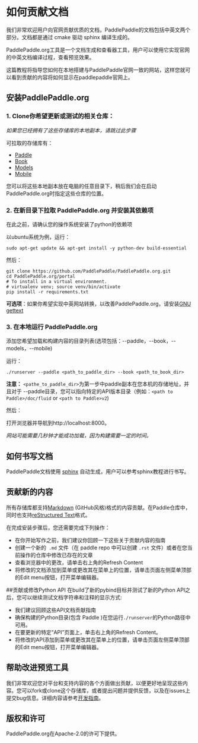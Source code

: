 # 如何贡献文档

我们非常欢迎用户向官网贡献优质的文档，PaddlePaddle的文档包括中英文两个部分。文档都是通过 cmake 驱动 sphinx 编译生成的。

PaddlePaddle.org工具是一个文档生成和查看器工具，用户可以使用它实现官网的中英文档编译过程，查看预览效果。

这篇教程将指导您如何在本地搭建与PaddlePaddle官网一致的网站，这样您就可以看到贡献的内容将如何显示在paddlepaddle官网上。

## 安装PaddlePaddle.org
### 1. Clone你希望更新或测试的相关仓库：
*如果您已经拥有了这些存储库的本地副本，请跳过此步骤*

可拉取的存储库有：

 - [Paddle](https://github.com/PaddlePaddle/Paddle)
 - [Book](https://github.com/PaddlePaddle/book)
 - [Models](https://github.com/PaddlePaddle/models)
 - [Mobile](https://github.com/PaddlePaddle/mobile)

您可以将这些本地副本放在电脑的任意目录下，稍后我们会在启动 PaddlePaddle.org时指定这些仓库的位置。

### 2. 在新目录下拉取 PaddlePaddle.org 并安装其依赖项
在此之前，请确认您的操作系统安装了python的依赖项

以ubuntu系统为例，运行：

``` 
sudo apt-get update && apt-get install -y python-dev build-essential
```

然后：
``` 
git clone https://github.com/PaddlePaddle/PaddlePaddle.org.git
cd PaddlePaddle.org/portal
# To install in a virtual environment.
# virtualenv venv; source venv/bin/activate
pip install -r requirements.txt
```
**可选项**：如果你希望实现中英网站转换，以改善PaddlePaddle.org，请安装[GNU gettext](https://www.gnu.org/software/gettext/)

### 3. 在本地运行 PaddlePaddle.org
添加您希望加载和构建内容的目录列表(选项包括：--paddle，--book，--models，--mobile)

运行：
``` 
./runserver --paddle <path_to_paddle_dir> --book <path_to_book_dir>
```

**注意：**  `<pathe_to_paddle_dir>`为第一步中paddle副本在您本机的存储地址，并且对于 --paddle目录，您可以指向特定的API版本目录（例如：`<path to Paddle>/doc/fluid` or `<path to Paddle>v2`)

然后：
	
打开浏览器并导航到http://localhost:8000。

*网站可能需要几秒钟才能成功加载，因为构建需要一定的时间。*

## 如何书写文档

PaddlePaddle文档使用 [sphinx](http://www.sphinx-doc.org/en/1.4.8/) 自动生成，用户可以参考sphinx教程进行书写。

## 贡献新的内容
所有存储库都支持[Markdown](https://guides.github.com/features/mastering-markdown/) (GitHub风格)格式的内容贡献。在Paddle仓库中，同时也支持[reStructured Text](http://www.sphinx-doc.org/en/master/usage/restructuredtext/basics.html)格式。

在完成安装步骤后，您还需要完成下列操作：

 - 在你开始写作之前，我们建议你回顾一下这些关于贡献内容的指南
 - 创建一个新的` .md` 文件（在 paddle repo 中可以创建 `.rst` 文件）或者在您当前操作的仓库中修改已存在的文章
 - 查看浏览器中的更改，请单击右上角的Refresh Content
 - 将修改的文档添加到菜单或更改其在菜单上的位置，请单击页面左侧菜单顶部的Edit menu按钮，打开菜单编辑器。
 
##贡献或修改Python API
在build了新的pybind目标并测试了新的Python API之后，您可以继续测试文档字符串和注释的显示方式:

- 我们建议回顾这些API文档贡献指南
- 确保构建的Python目录(包含 Paddle )在您运行`./runserver`的Python路径中可用。
- 在要更新的特定“API”页面上，单击右上角的Refresh Content。
- 将修改的API添加到菜单或更改其在菜单上的位置，请单击页面左侧菜单顶部的Edit menu按钮，打开菜单编辑器。

## 帮助改进预览工具
我们非常欢迎您对平台和支持内容的各个方面做出贡献，以便更好地呈现这些内容。您可以fork或clone这个存储库，或者提出问题并提供反馈，以及在issues上提交bug信息。详细内容请参考[开发指南](https://github.com/PaddlePaddle/PaddlePaddle.org/blob/develop/DEVELOPING.md)。

## 版权和许可
PaddlePaddle.org在Apache-2.0的许可下提供。
